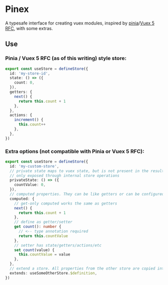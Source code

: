 # Pinex

A typesafe interface for creating vuex modules, inspired by [pinia](https://github.com/posva/pinia)/[Vuex 5 RFC](https://github.com/kiaking/rfcs/blob/vuex-5/active-rfcs/0000-vuex-5.md), with some extras.

## Use

### Pinia / Vuex 5 RFC (as of this writing) style store:

```typescript
export const useStore = defineStore({
  id: 'my-store-id',
  state: () => ({
    count: 0,
  }),
  getters: {
    next() {
      return this.count + 1
    },
  },
  actions: {
    increment() {
      this.count++
    },
  },
})
```

### Extra options (not compatible with Pinia or Vuex 5 RFC):

```typescript
export const useStore = defineStore({
  id: 'my-custom-store',
  // private state maps to vuex state, but is not present in the resulting store type definition
  // only exposed through internal store operations
  privateState: () => ({
    countValue: 0,
  }),
  // computed properties. They can be like getters or can be configured with setter
  computed: {
    // get-only computed works the same as getters
    next() {
      return this.count + 1
    },
    // define as getter/setter
    get count(): number {
      // <-- type annotation required
      return this.countValue
    },
    // setter has state/getters/actions/etc
    set count(value) {
      this.countValue = value
    },
  },
  // extend a store. All properties from the other store are copied into the store, and available appropriate in the store instance and getters/actions etc. This is NOT a reference to the other store, all properties are present in the current store that is doing the extending
  extends: useSomeOtherStore.$definition,
})
```

